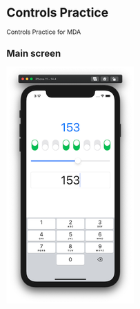# Controls Practice
Controls Practice for MDA

## Main screen

![Screenshot01](https://github.com/Konstantin-Ryabtsev/Controls-Practice/blob/main/Controls%20Practice/Screenshots/Screenshot01.png?raw=true)
